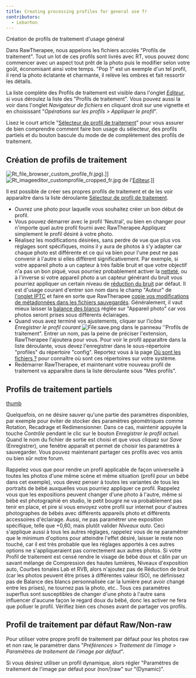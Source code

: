 ```yaml
---
title: Creating processing profiles for general use fr
contributors:
  - Lebarhon
---
```


<div class="pagetitle">

Création de profils de traitement d'usage général

</div>

Dans RawTherapee, nous appelons les fichiers accolés "Profils de
traitement". Tout un lot de ces profils sont livrés avec RT, vous pouvez
donc commencer avec un aspect tout prêt de la photo puis le modifier
selon votre goût, économisant ainsi votre temps. "Pop 1" est un exemple
d'un tel profil, il rend la photo éclatante et charmante, il relève les
ombres et fait ressortir les détails.

La liste complète des Profils de traitement est visible dans l'onglet
*[Editeur](the_image_editor_tab/fr)*, si vous déroulez la
liste des "Profils de traitement". Vous pouvez aussi la voir dans
l'onglet *Navigateur de fichiers* en cliquant droit sur une vignette et
en choisissant "*Opérations sur les profils \> Appliquer le profil*".

Lisez le court article "[Sélecteur de profil de
traitement](The_Image_Editor_Tab/fr#Sélecteur_de_profil_de_traitement.md)"
pour vous assurer de bien comprendre comment faire bon usage du
sélecteur, des profils partiels et du bouton bascule du mode de de
complètement des profils de traitement.

## Création de profils de traitement

![](Rt_file_browser_custom_profile_fr.jpg "Rt_file_browser_custom_profile_fr.jpg")).\]\]
![](Rt_imageeditor_customprofile_cropped_fr.jpg "Rt_imageeditor_customprofile_cropped_fr.jpg")
de l'[Editeur](the_image_editor_tab/fr).\]\]

Il est possible de créer ses propres profils de traitement et de les
voir apparaître dans la liste déroulante [Sélecteur de profil de
traitement](The_Image_Editor_Tab/fr#Sélecteur_de_profil_de_traitement.md).

- Ouvrez une photo pour laquelle vous souhaitez créer un bon début de
  profil.
- Vous pouvez démarrer avec le profil 'Neutral', ou bien en changer pour
  n'importe quel autre profil fourni avec RawTherapee.Appliquez
  simplement le profil désiré à votre photo.
- Réalisez les modifications désirées, sans perdre de vue que plus vos
  réglages sont spécifiques, moins il y aura de photos à s'y adapter car
  chaque photo est différente et ce qui va bien pour l'une peut ne pas
  convenir à l'autre si elles diffèrent significativement. Par exemple,
  si votre appareil photo a un capteur à très faible bruit et que votre
  objectif n'a pas un bon piqué, vous pourriez probablement activer la
  [netteté](sharpening/fr), ou à l'inverse si votre appareil
  photo a un capteur générant du bruit vous pourriez appliquer un
  certain niveau de [réduction du bruit](noise_reduction/fr)
  par défaut. Il est d'usage courant d'entrer son nom dans le champ
  "Auteur" de [l'onglet IPTC](iptc_tab/fr) et faire en sorte
  que RawTherapee [copie vos modifications de métadonnées dans les
  fichiers sauvegardés](Metadata_Copy_Mode/fr.md). Généralement,
  il vaut mieux laisser la [balance des
  blancs](White_Balance/fr.md) réglée sur "Appareil photo" car
  vos photos seront prises sous différents éclairages.
- Quand vous avez terminé vos ajustements, cliquer sur l’icône
  *Enregistrer le profil courant*
  ![<File:save.png>](save.png "File:save.png") dans le panneau ''Profils
  de traitement". Entrer un nom, pas la peine de préciser l'extension,
  RawTherapee l'ajoutera pour vous. Pour voir le profil apparaître dans
  la liste déroulante, vous devez l'enregistrer dans le sous-répertoire
  "profiles" du répertoire "config". Reportez vous à la page [Où sont
  les fichiers ?](File_Paths/fr.md) pour connaître où sont ces
  répertoires sur votre système.
- Redémarrer RawTherapee, et maintenant votre nouveau profil de
  traitement va apparaître dans la liste déroulante sous "Mes profils".

  

## Profils de traitement partiels

[thumb](image:pp3_partial_window_fr.png)

Quelquefois, on ne désire sauver qu'une partie des paramètres
disponibles, par exemple pour éviter de stocker des paramètres
géométriques comme Rotation, Recadrage et Redimensionner. Dans ce cas,
maintenir appuyée la touche *Contrôle* pendant le clic sur le bouton
*Enregistrer le profil actuel*. Quand le nom du fichier de sortie est
choisi et que vous cliquez sur *Save* (Enregistrer), une fenêtre
apparaît et permet de choisir les paramètres à sauvegarder. Vous pouvez
maintenant partager ces profils avec vos amis ou bien sûr notre forum.

Rappelez vous que pour rendre un profil applicable de façon universelle
à toutes les photos d'une même scène et même situation (profil pour un
bébé dans cet exemple), vous devez penser à toutes les variantes de tous
les portraits de bébé auxquelles vous pourriez appliquer ce profil.
Rappelez vous que les expositions peuvent changer d'une photo à l'autre,
même si bébé est photographié en studio, le petit bougre ne va
probablement pas tenir en place, et pire si vous envoyez votre profil
sur internet pour d'autres photographes de bébés avec différents
appareils photo et différents accessoires d'éclairage. Aussi, ne pas
paramétrer une exposition spécifique, telle que +0,60, mais plutôt
valider *Niveaux auto*. Ceci s'applique aussi à tous les autres
réglages, rappelez vous de ne paramétrer que le minimum d'options pour
atteindre l'effet désiré, laisser le reste non touché, car il est très
probable que les réglages apportés à ces autres options ne
s'appliqueraient pas correctement aux autres photos. Si votre Profil de
traitement est censé rendre le visage de bébé doux et câlin par un
savant mélange de Compression des hautes lumières, Niveaux d'exposition
auto, Courbes tonales Lab et RVB, alors n'ajoutez pas de Réduction de
bruit (car les photos peuvent être prises à différentes valeur ISO), ne
définissez pas de Balance des blancs personnalisée car la lumière peut
avoir changé entre les prises), ne tournez pas la photo, etc.. Tous ces
paramètres superflus sont susceptibles de changer d'une photo à l'autre
sans influencer d'aucune façon le regard doux du bébé, donc les activer
ne fera que polluer le profil. Vérifiez bien ces choses avant de
partager vos profils.

## Profil de traitement par défaut Raw/Non-raw

Pour utiliser votre propre profil de traitement par défaut pour les
photos raw et non raw, le paramétrer dans "*Préférences \> Traitement de
l'image \> Paramètres de traitement de l'image par défaut*".

Si vous désirez utiliser un profil dynamique, alors régler "Paramètres
de traitement de l'image par défaut pour (non/)raw" sur "(Dynamic)".
